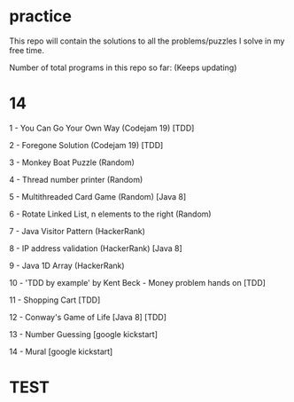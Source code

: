# practice
This repo will contain the solutions to all the problems/puzzles I solve in my free time.

Number of total programs in this repo so far: (Keeps updating)

# 14

1 - You Can Go Your Own Way (Codejam 19) [TDD]

2 - Foregone Solution (Codejam 19) [TDD]

3 - Monkey Boat Puzzle (Random)

4 - Thread number printer (Random)

5 - Multithreaded Card Game (Random) [Java 8]

6 - Rotate Linked List, n elements to the right (Random)

7 - Java Visitor Pattern (HackerRank)

8 - IP address validation (HackerRank) [Java 8]

9 - Java 1D Array (HackerRank)

10 - 'TDD by example' by Kent Beck - Money problem hands on [TDD]

11 - Shopping Cart [TDD]

12 - Conway's Game of Life [Java 8] [TDD]

13 - Number Guessing [google kickstart]

14 - Mural [google kickstart]

# TEST